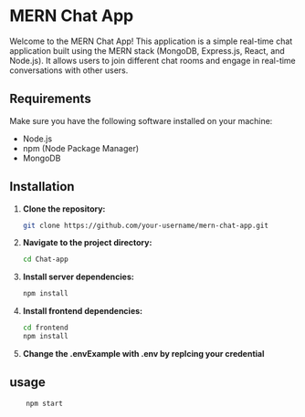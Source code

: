 # MERN Chat App

Welcome to the MERN Chat App! This application is a simple real-time chat application built using the MERN stack (MongoDB, Express.js, React, and Node.js). It allows users to join different chat rooms and engage in real-time conversations with other users.

## Requirements

Make sure you have the following software installed on your machine:

- Node.js
- npm (Node Package Manager)
- MongoDB

## Installation

1. **Clone the repository:**

   ```bash
   git clone https://github.com/your-username/mern-chat-app.git
2. **Navigate to the project directory:**
     ```bash
   cd Chat-app

3. **Install server dependencies:**
     ```bash
   npm install

4. **Install frontend dependencies:**
   ```bash
   cd frontend
   npm install
5. **Change the .envExample with .env by replcing your credential**

## usage
```bash
    npm start

